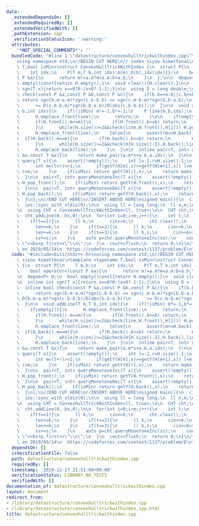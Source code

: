 ```yaml
---
data:
  _extendedDependsOn: []
  _extendedRequiredBy: []
  _extendedVerifiedWith: []
  _pathExtension: cpp
  _verificationStatusIcon: ':warning:'
  attributes:
    '*NOT_SPECIAL_COMMENTS*': ''
  bundledCode: "#line 1 \"datastructure/convexhulltrickwithindex.cpp\"\n#include<bits/stdc++.h>\n\
    using namespace std;\n//BEGIN CUT HERE\n// index siyou kimattenai\ntemplate <typename\
    \ T,bool isMin>\nstruct ConvexHullTrickWithIndex {\n  struct P{\n    T m,b;\n\
    \    int idx;\n    P(T m,T b,int idx):m(m),b(b),idx(idx){};\n    bool operator<(const\
    \ P &a){\n      return m!=a.m?m<a.m:b<a.b;\n    }\n  };\n\n  deque<P> H;\n  bool\
    \ empty()const{return H.empty();}\n  void clear(){H.clear();}\n\n  inline int\
    \ sgn(T x){return x==0?0:(x<0?-1:1);}\n\n  using D = long double;\n  inline bool\
    \ check(const P &a,const P &b,const P &c){\n    if(b.b==a.b||c.b==b.b)\n     \
    \ return sgn(b.m-a.m)*sgn(c.b-b.b) >= sgn(c.m-b.m)*sgn(b.b-a.b);\n    return D(b.m-a.m)*sgn(c.b-b.b)/D(abs(b.b-a.b))\n\
    \      >= D(c.m-b.m)*sgn(b.b-a.b)/D(abs(c.b-b.b));\n  }\n\n  void addLine(T m,T\
    \ b,int idx){\n    if(!isMin) m*=-1,b*=-1;\n    P line(m,b,idx);\n    if(empty()){\n\
    \      H.emplace_front(line);\n      return;\n    }\n\n    if(empty()||H.front().m<=m){\n\
    \      if(H.front().m==m){\n        if(H.front().b<=b) return;\n        H.pop_front();\n\
    \      }\n      while(H.size()>=2&&check(line,H.front(),H[1])) H.pop_front();\n\
    \      H.emplace_front(line);\n    }else{\n      assert(m<=H.back().m);\n    \
    \  if(H.back().m==m){\n        if(H.back().b<=b) return;\n        H.pop_back();\n\
    \      }\n      while(H.size()>=2&&check(H[H.size()-2],H.back(),line)) H.pop_back();\n\
    \      H.emplace_back(line);\n    }\n  }\n\n  inline pair<T, int> getY(const P\
    \ &a,const T &x){\n    return make_pair(a.m*x+a.b,a.idx);\n  }\n\n  pair<T, int>\
    \ query(T x){\n    assert(!empty());\n    int l=-1,r=H.size()-1;\n    while(l+1<r){\n\
    \      int m=(l+r)>>1;\n      if(getY(H[m],x)>=getY(H[m+1],x)) l=m;\n      else\
    \ r=m;\n    }\n    if(isMin) return getY(H[r],x);\n    return make_pair(-getY(H[r],x).first,H[r].idx);\n\
    \  }\n\n  pair<T, int> queryMonotoneInc(T x){\n    assert(!empty());\n    while(H.size()>=2&&getY(H.front(),x)>=getY(H[1],x))\
    \ H.pop_front();\n    if(isMin) return getY(H.front(),x);\n    return make_pair(-getY(H.front(),x).first,H.front().idx);\n\
    \  }\n\n  pair<T, int> queryMonotoneDec(T x){\n    assert(!empty());\n    while(H.size()>=2&&getY(H.back(),x)>=getY(H[H.size()-2],x))\
    \ H.pop_back();\n    if(isMin) return getY(H.back(),x);\n    return make_pair(-getY(H.back(),x).first,H.back().idx);\n\
    \  }\n};\n//END CUT HERE\n//INSERT ABOVE HERE\nsigned main(){\n  cin.tie(0);\n\
    \  ios::sync_with_stdio(0);\n\n  using ll = long long;\n  ll n,m;\n  cin>>n>>m;\n\
    \n  using CHT = ConvexHullTrickWithIndex<ll, true>;\n\n  CHT cht;\n  ll bs=0,ss=0,len=n;\n\
    \  cht.addLine(0,-bs,0);\n\n  for(int i=0;i<m;i++){\n    int t;\n    cin>>t;\n\
    \    if(t==1){\n      ll k;\n      cin>>k;\n      cht.clear();\n      cht.addLine(0,-bs,0);\n\
    \      len+=k;\n    }\n    if(t==2){\n      ll k;\n      cin>>k;\n      cht.addLine(len,-(bs+len*ss),len);\n\
    \      len+=k;\n    }\n    if(t==3){\n      ll b,s;\n      cin>>b>>s;\n      bs+=b;\n\
    \      ss+=s;\n    }\n    auto p=cht.queryMonotoneInc(ss);\n    cout<<p.second+1<<\"\
    \ \"<<bs+p.first<<\"\\n\";\n  }\n  cout<<flush;\n  return 0;\n}\n/*\n  verified\
    \ on 2019/05/14\n  https://codeforces.com/contest/1137/problem/E\n*/\n"
  code: "#include<bits/stdc++.h>\nusing namespace std;\n//BEGIN CUT HERE\n// index\
    \ siyou kimattenai\ntemplate <typename T,bool isMin>\nstruct ConvexHullTrickWithIndex\
    \ {\n  struct P{\n    T m,b;\n    int idx;\n    P(T m,T b,int idx):m(m),b(b),idx(idx){};\n\
    \    bool operator<(const P &a){\n      return m!=a.m?m<a.m:b<a.b;\n    }\n  };\n\
    \n  deque<P> H;\n  bool empty()const{return H.empty();}\n  void clear(){H.clear();}\n\
    \n  inline int sgn(T x){return x==0?0:(x<0?-1:1);}\n\n  using D = long double;\n\
    \  inline bool check(const P &a,const P &b,const P &c){\n    if(b.b==a.b||c.b==b.b)\n\
    \      return sgn(b.m-a.m)*sgn(c.b-b.b) >= sgn(c.m-b.m)*sgn(b.b-a.b);\n    return\
    \ D(b.m-a.m)*sgn(c.b-b.b)/D(abs(b.b-a.b))\n      >= D(c.m-b.m)*sgn(b.b-a.b)/D(abs(c.b-b.b));\n\
    \  }\n\n  void addLine(T m,T b,int idx){\n    if(!isMin) m*=-1,b*=-1;\n    P line(m,b,idx);\n\
    \    if(empty()){\n      H.emplace_front(line);\n      return;\n    }\n\n    if(empty()||H.front().m<=m){\n\
    \      if(H.front().m==m){\n        if(H.front().b<=b) return;\n        H.pop_front();\n\
    \      }\n      while(H.size()>=2&&check(line,H.front(),H[1])) H.pop_front();\n\
    \      H.emplace_front(line);\n    }else{\n      assert(m<=H.back().m);\n    \
    \  if(H.back().m==m){\n        if(H.back().b<=b) return;\n        H.pop_back();\n\
    \      }\n      while(H.size()>=2&&check(H[H.size()-2],H.back(),line)) H.pop_back();\n\
    \      H.emplace_back(line);\n    }\n  }\n\n  inline pair<T, int> getY(const P\
    \ &a,const T &x){\n    return make_pair(a.m*x+a.b,a.idx);\n  }\n\n  pair<T, int>\
    \ query(T x){\n    assert(!empty());\n    int l=-1,r=H.size()-1;\n    while(l+1<r){\n\
    \      int m=(l+r)>>1;\n      if(getY(H[m],x)>=getY(H[m+1],x)) l=m;\n      else\
    \ r=m;\n    }\n    if(isMin) return getY(H[r],x);\n    return make_pair(-getY(H[r],x).first,H[r].idx);\n\
    \  }\n\n  pair<T, int> queryMonotoneInc(T x){\n    assert(!empty());\n    while(H.size()>=2&&getY(H.front(),x)>=getY(H[1],x))\
    \ H.pop_front();\n    if(isMin) return getY(H.front(),x);\n    return make_pair(-getY(H.front(),x).first,H.front().idx);\n\
    \  }\n\n  pair<T, int> queryMonotoneDec(T x){\n    assert(!empty());\n    while(H.size()>=2&&getY(H.back(),x)>=getY(H[H.size()-2],x))\
    \ H.pop_back();\n    if(isMin) return getY(H.back(),x);\n    return make_pair(-getY(H.back(),x).first,H.back().idx);\n\
    \  }\n};\n//END CUT HERE\n//INSERT ABOVE HERE\nsigned main(){\n  cin.tie(0);\n\
    \  ios::sync_with_stdio(0);\n\n  using ll = long long;\n  ll n,m;\n  cin>>n>>m;\n\
    \n  using CHT = ConvexHullTrickWithIndex<ll, true>;\n\n  CHT cht;\n  ll bs=0,ss=0,len=n;\n\
    \  cht.addLine(0,-bs,0);\n\n  for(int i=0;i<m;i++){\n    int t;\n    cin>>t;\n\
    \    if(t==1){\n      ll k;\n      cin>>k;\n      cht.clear();\n      cht.addLine(0,-bs,0);\n\
    \      len+=k;\n    }\n    if(t==2){\n      ll k;\n      cin>>k;\n      cht.addLine(len,-(bs+len*ss),len);\n\
    \      len+=k;\n    }\n    if(t==3){\n      ll b,s;\n      cin>>b>>s;\n      bs+=b;\n\
    \      ss+=s;\n    }\n    auto p=cht.queryMonotoneInc(ss);\n    cout<<p.second+1<<\"\
    \ \"<<bs+p.first<<\"\\n\";\n  }\n  cout<<flush;\n  return 0;\n}\n/*\n  verified\
    \ on 2019/05/14\n  https://codeforces.com/contest/1137/problem/E\n*/\n"
  dependsOn: []
  isVerificationFile: false
  path: datastructure/convexhulltrickwithindex.cpp
  requiredBy: []
  timestamp: '2019-12-17 21:51:08+09:00'
  verificationStatus: LIBRARY_NO_TESTS
  verifiedWith: []
documentation_of: datastructure/convexhulltrickwithindex.cpp
layout: document
redirect_from:
- /library/datastructure/convexhulltrickwithindex.cpp
- /library/datastructure/convexhulltrickwithindex.cpp.html
title: datastructure/convexhulltrickwithindex.cpp
---
```

